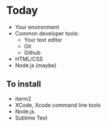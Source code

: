 # Today

* Your environment
* Common developer tools:
  - Your text editor
  - Git
  - Github
* HTML/CSS
* Node.js (maybe)

## To install

* iterm2
* XCode, Xcode command line tools
* Node.js
* Sublime Text
